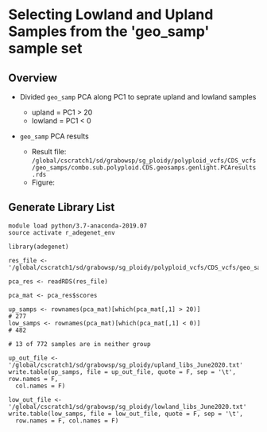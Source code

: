 # Selecting Lowland and Upland Samples from the 'geo_samp' sample set

## Overview
* Divided `geo_samp` PCA along PC1 to seprate upland and lowland samples
  * upland = PC1 > 20
  * lowland = PC1 < 0

* `geo_samp` PCA results
  * Result file: `/global/cscratch1/sd/grabowsp/sg_ploidy/polyploid_vcfs/CDS_vcfs/geo_samps/combo.sub.polyploid.CDS.geosamps.genlight.PCAresults.rds`
  * Figure:

## Generate Library List
```
module load python/3.7-anaconda-2019.07
source activate r_adegenet_env

library(adegenet)

res_file <- '/global/cscratch1/sd/grabowsp/sg_ploidy/polyploid_vcfs/CDS_vcfs/geo_samps/combo.sub.polyploid.CDS.geosamps.genlight.PCAresults.rds'

pca_res <- readRDS(res_file)

pca_mat <- pca_res$scores

up_samps <- rownames(pca_mat)[which(pca_mat[,1] > 20)]
# 277
low_samps <- rownames(pca_mat)[which(pca_mat[,1] < 0)]
# 482

# 13 of 772 samples are in neither group

up_out_file <- '/global/cscratch1/sd/grabowsp/sg_ploidy/upland_libs_June2020.txt'
write.table(up_samps, file = up_out_file, quote = F, sep = '\t', row.names = F,
  col.names = F)

low_out_file <- '/global/cscratch1/sd/grabowsp/sg_ploidy/lowland_libs_June2020.txt'
write.table(low_samps, file = low_out_file, quote = F, sep = '\t',
  row.names = F, col.names = F)
```
